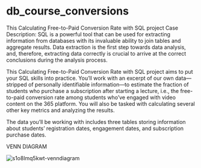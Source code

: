 # db_course_conversions
This Calculating Free-to-Paid Conversion Rate with SQL project
Case Description: SQL is a powerful tool that can be used for extracting information from databases with its invaluable ability to join tables and aggregate results. Data extraction is the first step towards data analysis, and, therefore, extracting data correctly is crucial to arrive at the correct conclusions during the analysis process.

This Calculating Free-to-Paid Conversion Rate with SQL project aims to put your SQL skills into practice. You’ll work with an excerpt of our own data—stripped of personally identifiable information—to estimate the fraction of students who purchase a subscription after starting a lecture, i.e., the free-to-paid conversion rate among students who’ve engaged with video content on the 365 platform. You will also be tasked with calculating several other key metrics and analyzing the results.

The data you’ll be working with includes three tables storing information about students’ registration dates, engagement dates, and subscription purchase dates.

VENN DIAGRAM 

![s1o8lmq5kwt-venndiagram](https://github.com/user-attachments/assets/fe87cd92-8c5d-47e4-9117-e8d199f42993)

